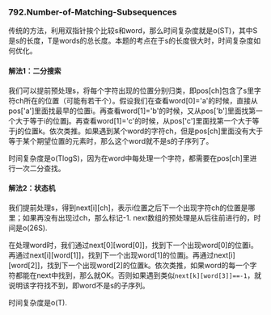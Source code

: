 ### 792.Number-of-Matching-Subsequences

传统的方法，利用双指针挨个比较s和word，那么时间复杂度就是o(ST)，其中S是s的长度，T是words的总长度。本题的考点在于s的长度很大时，时间复杂度如何优化。

#### 解法1：二分搜索
我们可以提前预处理s，将每个字符出现的位置分别归类，即pos[ch]包含了s里字符ch所在的位置（可能有若干个）。假设我们在查看word[0]='a'的时候，直接从pos['a']里面找最早的位置i。再查看word[1]='b'的时候，又从pos['b']里面找第一个大于等于i的位置j。再查看word[1]='c'的时候，从pos['c']里面找第一个大于等于j的位置k。依次类推。如果遇到某个word的字符ch，但是pos[ch]里面没有大于等于某个期望位置的元素时，那么这个word就不是s的子序列了。

时间复杂度是o(TlogS)，因为在word中每处理一个字符，都需要在pos[ch]里进行一次二分查找。

#### 解法2：状态机
我们提前处理s，得到next[i][ch]，表示i位置之后下一个出现字符ch的位置是哪里；如果再没有出现过ch，那么标记-1. next数组的预处理是从后往前进行的，时间是o(26S).

在处理word时，我们通过next[0][word[0]]，找到下一个出现word[0]的位置i。再通过next[i][word[1]]，找到下一个出现word[1]的位置j。再通过next[i][word[2]]，找到下一个出现word[2]的位置k。依次类推，如果word的每一个字符都能在next中找到，那么就OK。否则如果遇到类似```next[k][word[3]]==-1```，就说明该字符找不到，即word不是s的子序列。

时间复杂度是o(T).
